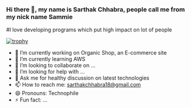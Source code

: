 ### Hi there 👋, my name is Sarthak Chhabra, people call me from my nick name Sammie

#I love developing programs which put high impact on lot of people

[![trophy](https://github-profile-trophy.vercel.app/?username=sammie-hub&theme=onedark&title=Stars,Followers)](https://github.com/ryo-ma/github-profile-trophy)


- 🔭 I’m currently working on Organic Shop, an E-commerce site
- 🌱 I’m currently learning AWS
- 👯 I’m looking to collaborate on ...
- 🤔 I’m looking for help with ...
- 💬 Ask me for healthy discussion on latest technologies
- 📫 How to reach me: sarthakchhabra18@gmail.com
- 😄 Pronouns: Technophile
- ⚡ Fun fact: ...

